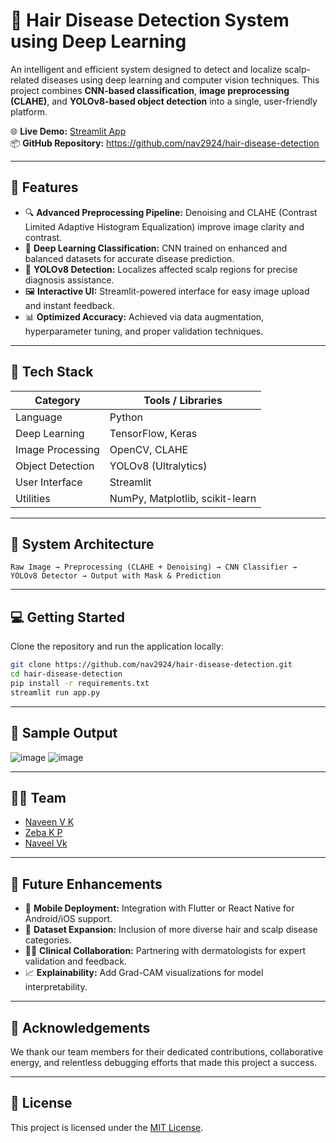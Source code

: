 # 🧠 Hair Disease Detection System using Deep Learning

An intelligent and efficient system designed to detect and localize scalp-related diseases using deep learning and computer vision techniques. This project combines **CNN-based classification**, **image preprocessing (CLAHE)**, and **YOLOv8-based object detection** into a single, user-friendly platform.

🌐 **Live Demo:** [Streamlit App](https://hair-health.onrender.com/)  
📦 **GitHub Repository:** https://github.com/nav2924/hair-disease-detection

---

## 🚀 Features

- 🔍 **Advanced Preprocessing Pipeline:** Denoising and CLAHE (Contrast Limited Adaptive Histogram Equalization) improve image clarity and contrast.
- 🧠 **Deep Learning Classification:** CNN trained on enhanced and balanced datasets for accurate disease prediction.
- 🎯 **YOLOv8 Detection:** Localizes affected scalp regions for precise diagnosis assistance.
- 🖼️ **Interactive UI:** Streamlit-powered interface for easy image upload and instant feedback.
- 📊 **Optimized Accuracy:** Achieved via data augmentation, hyperparameter tuning, and proper validation techniques.

---

## 🧪 Tech Stack

| Category           | Tools / Libraries                              |
|--------------------|-------------------------------------------------|
| Language           | Python                                          |
| Deep Learning      | TensorFlow, Keras                               |
| Image Processing   | OpenCV, CLAHE                                   |
| Object Detection   | YOLOv8 (Ultralytics)                            |
| User Interface     | Streamlit                                       |
| Utilities          | NumPy, Matplotlib, scikit-learn                 |

---

## 🧬 System Architecture

```text
Raw Image → Preprocessing (CLAHE + Denoising) → CNN Classifier → YOLOv8 Detector → Output with Mask & Prediction
```

---

## 💻 Getting Started

Clone the repository and run the application locally:

```bash
git clone https://github.com/nav2924/hair-disease-detection.git
cd hair-disease-detection
pip install -r requirements.txt
streamlit run app.py
```

---

## 📸 Sample Output
![image](https://github.com/user-attachments/assets/52cf7499-3dca-47a5-a8a5-d9f5a5fde911)
![image](https://github.com/user-attachments/assets/2c52fe9d-7a99-49b0-b151-315ff0567b4a)


---

## 👨‍💻 Team

- [Naveen V K](https://www.linkedin.com/in/naveen-v-k)
- [Zeba K P](https://www.linkedin.com/in/zeba-k-p)
- [Naveel Vk](https://www.linkedin.com/in/naveel-vk)

---

## 🔭 Future Enhancements

- 📱 **Mobile Deployment:** Integration with Flutter or React Native for Android/iOS support.
- 🧬 **Dataset Expansion:** Inclusion of more diverse hair and scalp disease categories.
- 🧑‍⚕️ **Clinical Collaboration:** Partnering with dermatologists for expert validation and feedback.
- 📈 **Explainability:** Add Grad-CAM visualizations for model interpretability.

---

## 🙏 Acknowledgements

We thank our team members for their dedicated contributions, collaborative energy, and relentless debugging efforts that made this project a success.

---

## 📄 License

This project is licensed under the [MIT License](LICENSE).
